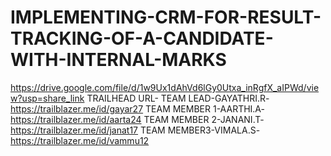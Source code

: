 # IMPLEMENTING-CRM-FOR-RESULT-TRACKING-OF-A-CANDIDATE-WITH-INTERNAL-MARKS
https://drive.google.com/file/d/1w9Ux1dAhVd6lGy0Utxa_inRgfX_aIPWd/view?usp=share_link
TRAILHEAD URL-
TEAM LEAD-GAYATHRI.R-https://trailblazer.me/id/gayar27
TEAM MEMBER 1-AARTHI.A-https://trailblazer.me/id/aarta24
TEAM MEMBER 2-JANANI.T-https://trailblazer.me/id/janat17
TEAM MEMBER3-VIMALA.S-https://trailblazer.me/id/vammu12
